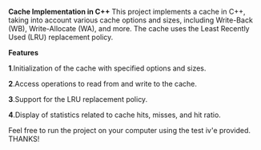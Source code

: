 **Cache Implementation in C++**
This project implements a cache in C++, taking into account various cache options and sizes, including Write-Back (WB), Write-Allocate (WA), and more. The cache uses the Least Recently Used (LRU) replacement policy.

**Features**

**1**.Initialization of the cache with specified options and sizes.

**2**.Access operations to read from and write to the cache.

**3**.Support for the LRU replacement policy.

**4**.Display of statistics related to cache hits, misses, and hit ratio.


Feel free to run the project on your computer using the test iv'e provided. THANKS!
